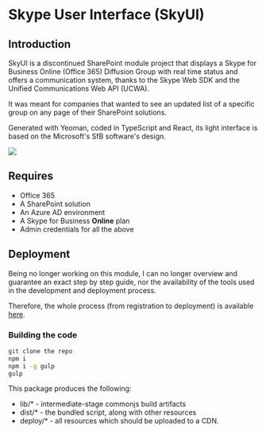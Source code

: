 # Skype User Interface (SkyUI)

## Introduction

SkyUI is a discontinued SharePoint module project that displays a Skype for Business Online (Office 365) Diffusion Group with real time status and offers a communication system, thanks to the Skype Web SDK and the Unified Communications Web API (UCWA).

It was meant for companies that wanted to see an updated list of a specific group on any page of their SharePoint solutions.

Generated with Yeoman, coded in TypeScript and React, its light interface is based on the Microsoft's SfB software's design.

![](https://i.imgur.com/QsJ0VGz.png)

## Requires

* Office 365
* A SharePoint solution
* An Azure AD environment
* A Skype for Business **Online** plan
* Admin credentials for all the above

## Deployment

Being no longer working on this module, I can no longer overview and guarantee an exact step by step guide, nor the availability of the tools used in the development and deployment process.

Therefore, the whole process (from registration to deployment) is available [here](https://docs.microsoft.com/fr-ca/skype-sdk/ucwa/unifiedcommunicationswebapi2_0).

### Building the code

```bash
git clone the repo
npm i
npm i -g gulp
gulp
```

This package produces the following:

* lib/* - intermediate-stage commonjs build artifacts
* dist/* - the bundled script, along with other resources
* deploy/* - all resources which should be uploaded to a CDN.

